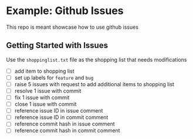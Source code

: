 # Example: Github Issues
This repo is meant showcase how to use github issues

## Getting Started with Issues
Use the `shoppinglist.txt` file as the shopping list that needs modifications

- [ ] add item to shopping list
- [ ] set up labels for `feature` and `bug`
- [ ] raise 5 issues with request to add additional items to shopping list
- [ ] resolve 1 issue with commit
- [ ] fix 1 issue with commit
- [ ] close 1 issue with commit
- [ ] reference issue ID in issue comment
- [ ] reference issue ID in commit comment
- [ ] reference commit hash in issue comment
- [ ] reference commit hash in commit comment